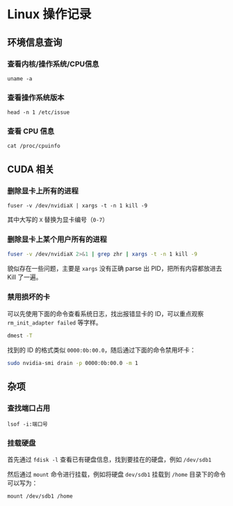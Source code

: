 # Linux 操作记录

## 环境信息查询

### 查看内核/操作系统/CPU信息

```console
uname -a
```

### 查看操作系统版本

```console
head -n 1 /etc/issue
```

### 查看 CPU 信息

```console
cat /proc/cpuinfo
```

## CUDA 相关

### 删除显卡上所有的进程

```console
fuser -v /dev/nvidiaX | xargs -t -n 1 kill -9
```

其中大写的 `X` 替换为显卡编号（`0-7`）

### 删除显卡上某个用户所有的进程

```bash
fuser -v /dev/nvidiaX 2>&1 | grep zhr | xargs -t -n 1 kill -9
```

貌似存在一些问题，主要是 `xargs` 没有正确 parse 出 PID，把所有内容都放进去 Kill 了一遍。

### 禁用损坏的卡

可以先使用下面的命令查看系统日志，找出报错显卡的 ID，可以重点观察 `rm_init_adapter failed` 等字样。

```bash
dmest -T
```

找到的 ID 的格式类似 `0000:0b:00.0`，随后通过下面的命令禁用坏卡：

```bash
sudo nvidia-smi drain -p 0000:0b:00.0 -m 1
```

## 杂项

### 查找端口占用

```console
lsof -i:端口号
```

### 挂载硬盘

首先通过 `fdisk -l` 查看已有硬盘信息，找到要挂在的硬盘，例如 `/dev/sdb1`

然后通过 `mount` 命令进行挂载，例如将硬盘 `dev/sdb1` 挂载到 `/home` 目录下的命令可以写为：

```console
mount /dev/sdb1 /home
```
